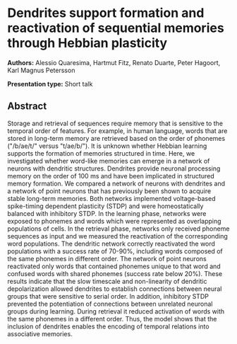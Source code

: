 # Dendrites support formation and reactivation of sequential memories through Hebbian plasticity

**Authors:** Alessio Quaresima, Hartmut Fitz, Renato Duarte, Peter Hagoort, Karl Magnus Petersson

**Presentation type:** Short talk

## Abstract

Storage and retrieval of sequences require memory that is sensitive to the temporal order of features. For example, in human language, words that are stored in long-term memory are retrieved based on the order of phonemes ("/b/ae/t/" versus "t/ae/b/"). It is unknown whether Hebbian learning supports the formation of memories structured in time. Here, we investigated whether word-like memories can emerge in a network of neurons with dendritic structures. Dendrites provide neuronal processing memory on the order of 100 ms and have been implicated in structured memory formation. We compared a network of neurons with dendrites and a network of point neurons that has previously been shown to acquire stable long-term memories. Both networks implemented voltage-based spike-timing dependent plasticity (STDP) and were homeostatically balanced with inhibitory STDP. In the learning phase, networks were exposed to phonemes and words which were represented as overlapping populations of cells. In the retrieval phase, networks only received phoneme sequences as input and we measured the reactivation of the corresponding word populations. The dendritic network correctly reactivated the word populations with a success rate of 70-90%, including words composed of the same phonemes in different order. The network of point neurons reactivated only words that contained phonemes unique to that word and confused words with shared phonemes (success rate below 20%). These results indicate that the slow timescale and non-linearity of dendritic depolarization allowed dendrites to establish connections between neural groups that were sensitive to serial order. In addition, inhibitory STDP prevented the potentiation of connections between unrelated neuronal groups during learning. During retrieval it reduced activation of words with the same phonemes in a different order. Thus, the model shows that the inclusion of dendrites enables the encoding of temporal relations into associative memories.